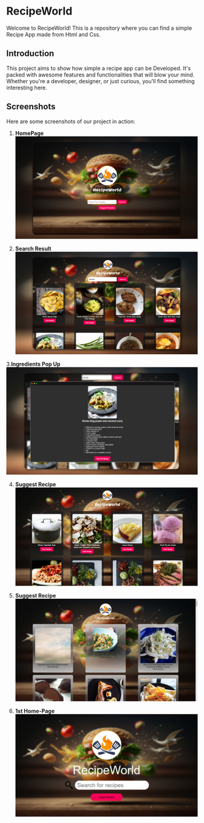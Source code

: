 # RecipeWorld

Welcome to RecipeWorld! This is a repository where you can find a simple Recipe App made from Html and Css.

## Introduction

This project aims to show how simple a recipe app can be Developed. It's packed with awesome features and functionalities that will blow your mind. Whether you're a developer, designer, or just curious, you'll find something interesting here.

## Screenshots

Here are some screenshots of our project in action:

1. **HomePage**
   ![HomePage](./homebg.jpg)

2. **Search Result**
   ![Search Result](./randomrecipes.jpg)

3.**Ingredients Pop Up**
   ![Recipe ingredients](./searchrecipe.jpg)

4. **Suggest Recipe**
   ![Random Recipe](./randomrecipe.png)

5. **Suggest Recipe**
   ![Random Recipe](./screenshot3.png)

6. **1st Home-Page**
   ![Previous Homepage](./screenshot1.png)






